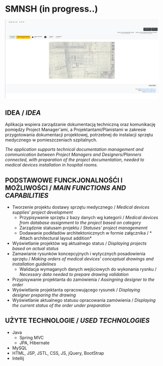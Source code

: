 # SMNSH (in progress..)

  <!--![](src/main/webapp/resources/img/forReadme/img_prntscrn_homepage_001.png)-->
  <img src="src/main/webapp/resources/img/forReadme/img_prntscrn_homepage_001.png" width="auto"/>

## IDEA / *IDEA*

Aplikacja wspiera zarządzanie dokumentacją techniczną oraz komunikację pomiędzy Project Manager'ami, a Projektantami/Planistami w zakresie przygotowania dokumentacji projektowej, potrzebnej do instalacji sprzętu medycznego w pomieszczeniach szpitalnych.

*The application supports technical documentation management and communication between Project Managers and Designers/Planners connected, with preparation of the project documentation, needed to medical devices installation in hospital rooms.*
 
## PODSTAWOWE FUNCKJONALNOŚĆI I MOŻLIWOŚCI / *MAIN FUNCTIONS AND CAPABILITIES*
 - Tworzenie projektu dostawy sprzętu medycznego / *Medical devices supplies' project development*
    - Przypisywanie sprzętu z bazy danych wg kategorii / *Medical devices from database assignment to the project based on category*
    - Zarządznie statusam projektu  / *Statuses' project managemennt*
    - Dodawanie podkładów architektonicznych w formie załącznika / * Attach architectural layout addition*
 - Wyświetlanie projektów wg aktualnego status / *Displaying projects based on actual status*
 - Zamawianie rysunków koncepcyjnych i wytycznych posadowienia sprzętu / *Making orders of medical devices' conceptual drawings and installation guidelines*
    - Walidacja wymaganych danych wejściowych do wykonania rysnku / *Necessary data needed to prepare drawing validation*
 - Przypisywanie projektanta do zamówienia / *Assingning designer to the order*
 - Wyświetlanie projektanta opracowującego rysunek / *Displaying designer preparing the drawing*
 - Wyświetlanie aktualnego statusu opracowania zamówienia / *Displaying the current status of the order under preparation*
 
## UŻYTE TECHNOLOGIE / *USED TECHNOLOGIES*
 - Java
     - Spring MVC
     - JPA, Hibernate
 - MySQL
 - HTML, JSP, JSTL, CSS, JS, jQuery, BootStrap
 - Intellij